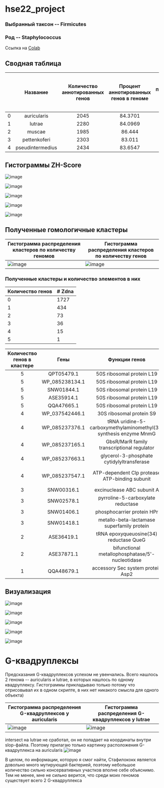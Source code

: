 # hse22_project

### Выбранный таксон -- Firmicutes
### Род -- Staphylococcus

Ссылка на [Colab](https://colab.research.google.com/drive/1KvwGpGeUnkofNStrHkD7mnYE-YJotDiY?usp=sharing)

## Сводная таблица

|    | Название         |   Количество аннотированных генов |   Процент аннотированных генов в геноме |   Количество предсказанных участков Z-DNA |   Количество предсказанных участков Z-DNA с zh_score > 500 |   Общая длина участков с zh_score > 500 |
|---:|:----------------:|:---------------------------------:|:---------------------------------------:|:-----------------------------------------:|:----------------------------------------------------------:|:---------------------------------------:|
|  0 | auricularis      |                              2045 |                                 84.3701 |                                   2216575 |                                                       2508 |                                   25202 |
|  1 | lutrae           |                              2280 |                                 84.0969 |                                   2533115 |                                                       4303 |                                   43046 |
|  2 | muscae           |                              1985 |                                 86.444  |                                   2095116 |                                                       2208 |                                   22504 |
|  3 | pettenkoferi     |                              2303 |                                 83.011  |                                   2502360 |                                                       4445 |                                   44090 |
|  4 | pseudintermedius |                              2434 |                                 83.6547 |                                   2610514 |                                                       4306 |                                   42932 |

## Гистограммы ZH-Score

![image](pics/auricularis.png)

![image](pics/lutrae.png)

![image](pics/muscae.png)

![image](pics/pettenkoferi.png)

![image](pics/pseudintermedius.png)

## Полученные гомологичные кластеры
Гистограмма распределения кластеров по количеству геномов | Гистограмма распределения кластеров по количеству генов
-|-
![image](https://user-images.githubusercontent.com/86663451/173706278-45aab74b-444a-4728-9816-d9e969183924.png) | ![image](https://user-images.githubusercontent.com/86663451/173706308-a380250d-6cc9-42ec-91be-a369fdb2be03.png) 

### Полученные кластеры и количество элементов в них
|  Количество генов  | # Zdna |
|:---|:---------|
|  0 |     1727 |
|  1 |      434 |
|  2 |       73 |
|  3 |       36 |
|  4 |       15 |
|  5 |        1 |

| Количество генов в кластере | Гены | Функции генов | Z-Hunt score |
|:---------------------------:|:----:|:-------------:|:------------:|
| 5 | QPT05479.1 | 50S ribosomal protein L19  | 583.4285 |
| 5 | WP_085238134.1 | 50S ribosomal protein L19 | 583.4285 |
| 5 | SNW01844.1 | 50S ribosomal protein L19 | 583.4285 |
| 5 | ASE35914.1 | 50S ribosomal protein L19 | 583.4285 |
| 5 | QQA47665.1 | 50S ribosomal protein L19 | 583.4285 |
| 4 | WP_037542446.1 | 30S ribosomal protein S9 | 1469.169 |
| 4 | WP_085237376.1 | tRNA uridine-5-carboxymethylaminomethyl(34) synthesis enzyme MnmG | 4576.539 |
| 4 | WP_085237165.1 | GbsR/MarR family transcriptional regulator | 650.9198 |
| 4 | WP_085237663.1 | glycerol-3-phosphate cytidylyltransferase | 650.9198 |
| 4 | WP_085237547.1 | ATP-dependent Clp protease ATP-binding subunit | 783.823 или 1117.472 |
| 3 | SNW00316.1 | excinuclease ABC subunit A | 3249.007 |
| 3 | SNW02578.1 | pyrroline-5-carboxylate reductase | 650.9198 |
| 3 | SNW01406.1 | phosphocarrier protein HPr | 766.6232 |
| 3 | SNW01418.1 | metallo-beta-lactamase superfamily protein | 883.5764 |
| 2 | ASE36419.1 | tRNA epoxyqueuosine(34) reductase QueG | 632.2504 |
| 2 | ASE37871.1 | bifunctional metallophosphatase/5'-nucleotidase | 1623.871 |
| 1 | QQA48679.1 | accessory Sec system protein Asp2 | 705.4245 |

## Визуализация
![image](pics/auricularis_zdna.png)

![image](pics/lutrae_zdna.png)

![image](pics/muscae_zdna.png)

![image](pics/pettenkoferi_zdna.png)

![image](pics/pseudintermedius_zdna.png)

# G-квадруплексы

Предсказания G-квадруплексов успехом не увенчались. Всего нашлось 2 генома -- auricularis и lutrae, в которых нашлось по одному квадруплексу. Гистограммы прикладываю только потому что отрисовывал их в одном скрипте, в них нет никакого смысла для одного объекта)

Гистограмма распределения G-квадруплексов у auricularis | Гистограмма распределения G-квадруплексов у lutrae
-|-
![image](https://user-images.githubusercontent.com/86663451/173911795-2fb28913-56ca-4a7e-9570-ddf2d578477f.png) | ![image](https://user-images.githubusercontent.com/86663451/173911920-1d3a3034-4ac6-44f5-a2a2-67aadca806dd.png)

intersect на lutrae не сработал, он не попадает на координаты внутри slop-файла. Поэтому прилагаю только картинку расположения G-квадруплекса на auricularis
![image](pics/auricularis_quad.png)

В целом, по информации, которую я смог найти, Стафилококк является довольно много мутирующей бактерией, поэтому небольшое количество сильно консервативных участков вполне себе объяснимо. Тем не менее, мне не сильно верится, что среди моих геномов существует всего 2 G-квадруплекса
